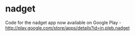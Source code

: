 # nadget
Code for the nadget app now available on Google Play - http://play.google.com/store/apps/details?id=in.pleb.nadget
